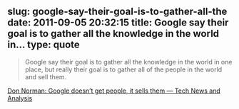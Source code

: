 slug: google-say-their-goal-is-to-gather-all-the
date: 2011-09-05 20:32:15
title: Google say their goal is to gather all the knowledge in the world in...
type: quote
---

> Google say their goal is to gather all the knowledge in the world in one place, but really their goal is to gather all of the people in the world and sell them.

[Don Norman: Google doesn’t get people, it sells them — Tech News and Analysis](http://gigaom.com/2011/09/05/don-norman-google-doesnt-get-people-it-sells-them/)
